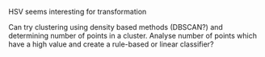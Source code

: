 HSV seems interesting for transformation

Can try clustering using density based methods (DBSCAN?) and determining number of points in a cluster. Analyse number of points which have a high value and create a rule-based or linear classifier?